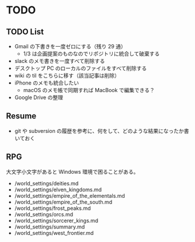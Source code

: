 # TODO

## TODO List

- Gmail の下書きを一度ゼロにする（残り 29 通）
  - 1/3 は企画提案のものなのでリポジトリに統合して破棄する
- slack のメモ書きを一度すべて削除する
- デスクトップ PC のローカルのファイルをすべて削除する
- wiki の til をこちらに移す（該当記事は削除）
- iPhone のメモも統合したい
  - macOS のメモ帳で同期すれば MacBook で編集できる？
- Google Drive の整理

## Resume

- git や subversion の履歴を参考に、何をして、どのような結果になったか書いておく

## RPG

大文字小文字があると Windows 環境で困ることがある。

- /world_settings/deities.md
- /world_settings/elven_kingdoms.md
- /world_settings/empire_of_the_elementals.md
- /world_settings/empire_of_the_south.md
- /world_settings/frost_peaks.md
- /world_settings/orcs.md
- /world_settings/sorcerer_kings.md
- /world_settings/summary.md
- /world_settings/west_frontier.md
